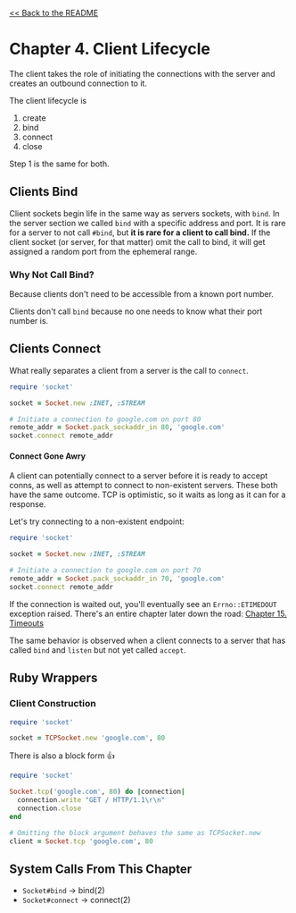 [&lt;&lt; Back to the README](README.md)

# Chapter 4. Client Lifecycle

The client takes the role of initiating the connections with the server and
creates an outbound connection to it.

The client lifecycle is

1. create
2. bind
3. connect
4. close

Step 1 is the same for both.

## Clients Bind

Client sockets begin life in the same way as servers sockets, with `bind`. In
the server section we called `bind` with a specific address and port. It is rare
for a server to not call `#bind`, but **it is rare for a client to call bind.**
If the client socket (or server, for that matter) omit the call to bind, it will
get assigned a random port from the ephemeral range.

### Why Not Call Bind?

Because clients don't need to be accessible from a known port number.

Clients don't call `bind` because no one needs to know what their port number
is.

## Clients Connect

What really separates a client from a server is the call to `connect`.

```ruby
require 'socket'

socket = Socket.new :INET, :STREAM

# Initiate a connection to google.com on port 80
remote_addr = Socket.pack_sockaddr_in 80, 'google.com'
socket.connect remote_addr
```

#### Connect Gone Awry

A client can potentially connect to a server before it is ready to accept conns,
as well as attempt to connect to non-existent servers. These both have the same
outcome. TCP is optimistic, so it waits as long as it can for a response.

Let's try connecting to a non-existent endpoint:

```ruby
require 'socket'

socket = Socket.new :INET, :STREAM

# Initiate a connection to google.com on port 70
remote_addr = Socket.pack_sockaddr_in 70, 'google.com'
socket.connect remote_addr
```

If the connection is waited out, you'll eventually see an `Errno::ETIMEDOUT`
exception raised. There's an entire chapter later down the road: 
[Chapter 15. Timeouts](ch15-timeouts.md)

The same behavior is observed when a client connects to a server that has
called `bind` and `listen` but not yet called `accept`.

## Ruby Wrappers

### Client Construction

```ruby
require 'socket'

socket = TCPSocket.new 'google.com', 80
```

There is also a block form :+1:

```ruby
require 'socket'

Socket.tcp('google.com', 80) do |connection|
  connection.write "GET / HTTP/1.1\r\n"
  connection.close
end

# Omitting the block argument behaves the same as TCPSocket.new
client = Socket.tcp 'google.com', 80
```

## System Calls From This Chapter

* `Socket#bind` -> bind(2)
* `Socket#connect` -> connect(2)
